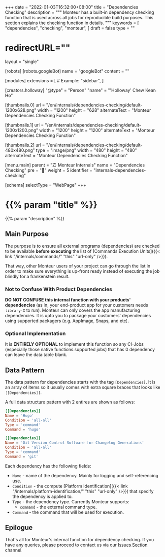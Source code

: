 +++
date = "2022-01-03T16:32:00+08:00"
title = "Dependencies Checking"
description = """
Monteur has a built-in dependency checking function that is used across all jobs
for reproducible build purposes. This section explains the checking function
in details.
"""
keywords = [
	"dependencies",
	"checking",
	"monteur",
]
draft = false
type = ""
# redirectURL=""
layout = "single"


[robots]
[robots.googleBot]
name = "googleBot"
content = ""


[modules]
extensions = [
	# Example: "sidebar",
]


[creators.holloway]
"@type" = "Person"
"name" = "'Holloway' Chew Kean Ho"


[thumbnails.0]
url = "/en/internals/dependencies-checking/default-1200x628.png"
width = "1200"
height = "628"
alternateText = "Monteur Dependencies Checking Function"

[thumbnails.1]
url = "/en/internals/dependencies-checking/default-1200x1200.png"
width = "1200"
height = "1200"
alternateText = "Monteur Dependencies Checking Function"

[thumbnails.2]
url = "/en/internals/dependencies-checking/default-480x480.png"
type = "image/png"
width = "480"
height = "480"
alternateText = "Monteur Dependencies Checking Function"


[menu.main]
parent = "Z) Monteur Internals"
name = "Dependencies Checking"
pre = "🧮"
weight = 5
identifier = "internals-dependencies-checking"


[schema]
selectType = "WebPage"
+++

# {{% param "title" %}}
{{% param "description" %}}




## Main Purpose
The purpose is to ensure all external programs (dependencies) are checked to
be available **before executing** the list of
[Commands Execution Units]({{< link "/internals/commands/" "this"
"url-only" />}}).

That way, other Monteur users of your project can go through the list in order
to make sure everything is up-front ready instead of executing the job blindly
for a frankenstein result.



### Not to Confuse With Product Dependencies
**DO NOT CONFUSE this internal function with your products' dependencies** (as
in, your end-product app for your customers needs `library-X` to run). Monteur
can only covers the app manufacturing dependencies. It is upto you to package
your customers' dependencies using supported packagers (e.g. AppImage, Snaps,
and etc).



### Optional Implementation
It is **ENTIRELY OPTIONAL** to implement this function so any CI-Jobs
(especially those native functions supported jobs) that has 0 dependency can
leave the data table blank.




## Data Pattern
The data pattern for dependencies starts with the tag `[Dependencies]`. It is
an array of items so it usually comes with extra square braces that looks like
`[[Dependencies]]`.

A full data structure pattern with 2 entires are shown as follows:

```toml {linenos=table,hl_lines=[],linenostart=1}
[[Dependencies]]
Name = 'Hugo'
Condition = 'all-all'
Type = 'command'
Command = 'hugo'

[[Dependencies]]
Name = 'Git Version Control Software for Changelog Generations'
Condition = 'all-all'
Type = 'command'
Command = 'git'
```

Each dependency has the following fields:
* `Name` - name of the dependency. Mainly for logging and self-referencing use.
* `Condition` - the compute [Platform Identification]({{< link
"/internals/platform-identification/" "this" "url-only" />}}) that specify the
dependency is applied to.
* `Type` - the dependency type. Currently Monteur supports:
  * `command` - the external command type.
* `Command` - the command that will be used for execution.




## Epilogue
That's all for Monteur's internal function for dependency checking. If you have
any queries, please proceed to contact us via our
[Issues Section](https://gitlab.com/zoralab/monteur/-/issues) channel.

